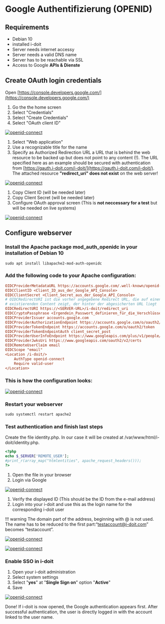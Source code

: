 # Google Authentifizierung (OPENID)

## Requirements

*   Debian 10
*   installed i-doit
*   Server needs internet accessy
*   Server needs a valid DNS name
*   Server has to be reachable via SSL
*   Access to Google **APIs & Dienste**

## Create OAuth login credentials

Open [https://console.developers.google.com/](https://console.developers.google.com/)

1.  Go the the home screen
2.  Select "Credentials"
3.  Select "Create Credentials"
4.  Select "OAuth client ID"

[![openid-connect](../../../assets/images/en/user-authentication-and-management/sso-comparison/openid/google-openid/1-oidc.png)](../../../assets/images/en/user-authentication-and-management/sso-comparison/openid/google-openid/1-oidc.png)

1.  Select "Web application"
2.  Use a recognizable title for the name
3.  Specify as Authorized Redirection URL a URL that is behind the web resource to be backed up but does not point to any content (!).
    The URL specified here as an example should be secured with authentication from [https://gauth.i-doit.com/i-doit/](https://gauth.i-doit.com/i-doit/).
    The attached resource **"redirect_uri" does not exist** on the web server!

[![openid-connect](../../../assets/images/en/user-authentication-and-management/sso-comparison/openid/google-openid/2-oidc.png)](../../../assets/images/en/user-authentication-and-management/sso-comparison/openid/google-openid/2-oidc.png)

1.  Copy Client ID (will be needed later)
2.  Copy Client Secret (will be needed later)
3.  Configure OAuth approval screen
    (This is **not neccessary for a test** but will be needed on live systems)

[![openid-connect](../../../assets/images/en/user-authentication-and-management/sso-comparison/openid/google-openid/3-oidc.png)](../../../assets/images/en/user-authentication-and-management/sso-comparison/openid/google-openid/3-oidc.png)

## Configure webserver

### Install the Apache package **mod_auth_openidc** in your installation of **Debian 10**

```shell
sudo apt install libapache2-mod-auth-openidc
```

### Add the following code to your Apache configuration:

```ini
OIDCProviderMetadataURL https://accounts.google.com/.well-known/openid-configuration
OIDCClientID <Client_ID_aus_der_Google_API_Console>
OIDCClientSecret <Client_Secret_aus_der_Google_API_Console>
# OIDCRedirectURI ist die vorher angegebene Redirect URL, die auf einen nicht
# existierenden Content zeigt, der hinter der abgesicherten URL liegt
OIDCRedirectURI https://<SERVER-URL>/i-doit/redirect_uri
OIDCCryptoPassphrase <Irgendein_Passwort_definieren_für_die_Verschlüsselung>
OIDCProviderIssuer accounts.google.com
OIDCProviderAuthorizationEndpoint https://accounts.google.com/o/oauth2/auth
OIDCProviderTokenEndpoint https://accounts.google.com/o/oauth2/token
OIDCProviderTokenEndpointAuth client_secret_post
OIDCProviderUserInfoEndpoint https://www.googleapis.com/plus/v1/people/me/openIdConnect
OIDCProviderJwksUri https://www.googleapis.com/oauth2/v2/certs
OIDCRemoteUserClaim email
OIDCScope "email"
<Location /i-doit/>
    AuthType openid-connect
    Require valid-user
</Location>
```

### This is how the configuration looks:

[![openid-connect](../../../assets/images/en/user-authentication-and-management/sso-comparison/openid/google-openid/4-oidc.png)](../../../assets/images/en/user-authentication-and-management/sso-comparison/openid/google-openid/4-oidc.png)

### Restart your webserver

```shell
sudo systemctl restart apache2
```

### Test authentication and finish last steps

Create the file identity.php. In our case it will be created at /var/www/html/i-doit/identity.php.

```php
<?php
echo $_SERVER['REMOTE_USER'];
#print_r(array_map("htmlentities", apache_request_headers()));
?>
```

1.  Open the file in your browser
2.  Login via Google

[![openid-connect](../../../assets/images/en/user-authentication-and-management/sso-comparison/openid/google-openid/5-oidc.png)](../../../assets/images/en/user-authentication-and-management/sso-comparison/openid/google-openid/5-oidc.png)

1.  Verify the displayed ID (This should be the ID from the e-mail address)
2.  Login into your i-doit and use this as the login name for the corresponding i-doit user

!!! warning
    The domain part of the address, beginning with @ is not used. The name has to be reduced to the first part:“testaccount@i-doit.com” becomes “testaccount”.

[![openid-connect](../../../assets/images/en/user-authentication-and-management/sso-comparison/openid/google-openid/6-oidc.png)](../../../assets/images/en/user-authentication-and-management/sso-comparison/openid/google-openid/6-oidc.png)

[![openid-connect](../../../assets/images/en/user-authentication-and-management/sso-comparison/openid/google-openid/7-oidc.png)](../../../assets/images/en/user-authentication-and-management/sso-comparison/openid/google-openid/7-oidc.png)

### Enable SSO in i-doit

1.  Open your i-doit administration
2.  Select system settings
3.  Select "**yes**" at "**Single Sign on**" option "**Active**"
4.  Save

[![openid-connect](../../../assets/images/en/user-authentication-and-management/sso-comparison/openid/google-openid/8-oidc.png)](../../../assets/images/en/user-authentication-and-management/sso-comparison/openid/google-openid/8-oidc.png)

Done! If i-doit is now opened, the Google authentication appears first. After successful authentication, the user is directly logged in with the account linked to the user name.
